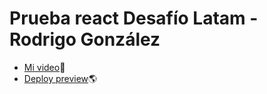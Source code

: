 # Prueba react Desafío Latam - Rodrigo González

- [Mi video](https://youtu.be/l5C1TRkMwLA)📼
- [Deploy preview](https://superb-conkies-41c554.netlify.app/)🌎
  